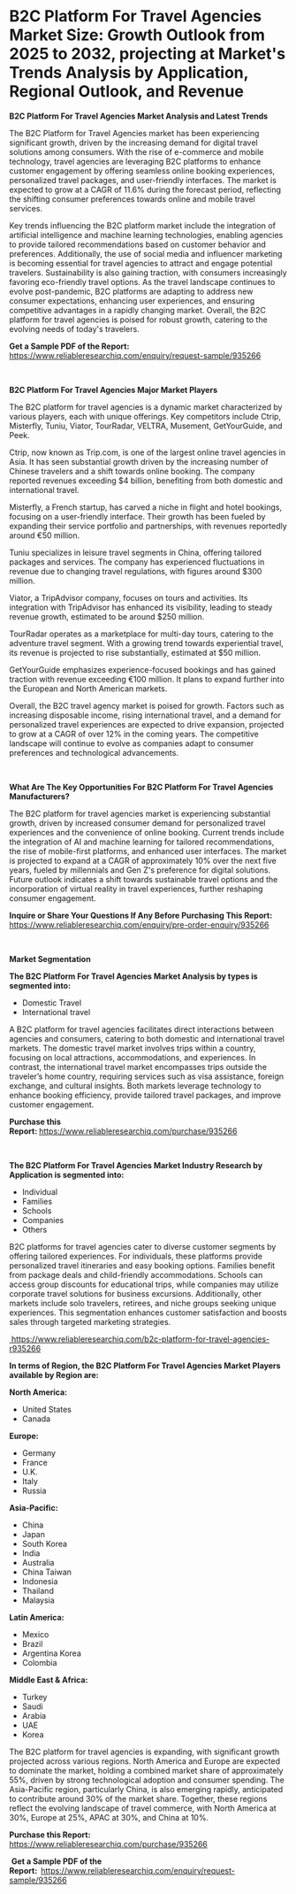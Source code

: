 <p><h1>B2C Platform For Travel Agencies Market Size: Growth Outlook from 2025 to 2032, projecting at Market's Trends Analysis by Application, Regional Outlook, and Revenue</h1></p><p><strong>B2C Platform For Travel Agencies Market Analysis and Latest Trends</strong></p>
<p><p>The B2C Platform for Travel Agencies market has been experiencing significant growth, driven by the increasing demand for digital travel solutions among consumers. With the rise of e-commerce and mobile technology, travel agencies are leveraging B2C platforms to enhance customer engagement by offering seamless online booking experiences, personalized travel packages, and user-friendly interfaces. The market is expected to grow at a CAGR of 11.6% during the forecast period, reflecting the shifting consumer preferences towards online and mobile travel services.</p><p>Key trends influencing the B2C platform market include the integration of artificial intelligence and machine learning technologies, enabling agencies to provide tailored recommendations based on customer behavior and preferences. Additionally, the use of social media and influencer marketing is becoming essential for travel agencies to attract and engage potential travelers. Sustainability is also gaining traction, with consumers increasingly favoring eco-friendly travel options. As the travel landscape continues to evolve post-pandemic, B2C platforms are adapting to address new consumer expectations, enhancing user experiences, and ensuring competitive advantages in a rapidly changing market. Overall, the B2C platform for travel agencies is poised for robust growth, catering to the evolving needs of today's travelers.</p></p>
<p><strong>Get a Sample PDF of the Report:&nbsp;</strong> <a href="https://www.reliableresearchiq.com/enquiry/request-sample/935266?utm_campaign=1119&utm_medium=2&utm_source=Github&utm_content=ia&utm_term=18042025&utm_id=b2c-platform-for-travel-agencies">https://www.reliableresearchiq.com/enquiry/request-sample/935266</a></p>
<p>&nbsp;</p>
<p><strong>B2C Platform For Travel Agencies Major Market Players</strong></p>
<p><p>The B2C platform for travel agencies is a dynamic market characterized by various players, each with unique offerings. Key competitors include Ctrip, Misterfly, Tuniu, Viator, TourRadar, VELTRA, Musement, GetYourGuide, and Peek.</p><p>Ctrip, now known as Trip.com, is one of the largest online travel agencies in Asia. It has seen substantial growth driven by the increasing number of Chinese travelers and a shift towards online booking. The company reported revenues exceeding $4 billion, benefiting from both domestic and international travel.</p><p>Misterfly, a French startup, has carved a niche in flight and hotel bookings, focusing on a user-friendly interface. Their growth has been fueled by expanding their service portfolio and partnerships, with revenues reportedly around €50 million. </p><p>Tuniu specializes in leisure travel segments in China, offering tailored packages and services. The company has experienced fluctuations in revenue due to changing travel regulations, with figures around $300 million. </p><p>Viator, a TripAdvisor company, focuses on tours and activities. Its integration with TripAdvisor has enhanced its visibility, leading to steady revenue growth, estimated to be around $250 million. </p><p>TourRadar operates as a marketplace for multi-day tours, catering to the adventure travel segment. With a growing trend towards experiential travel, its revenue is projected to rise substantially, estimated at $50 million.</p><p>GetYourGuide emphasizes experience-focused bookings and has gained traction with revenue exceeding €100 million. It plans to expand further into the European and North American markets. </p><p>Overall, the B2C travel agency market is poised for growth. Factors such as increasing disposable income, rising international travel, and a demand for personalized travel experiences are expected to drive expansion, projected to grow at a CAGR of over 12% in the coming years. The competitive landscape will continue to evolve as companies adapt to consumer preferences and technological advancements.</p></p>
<p>&nbsp;</p>
<p><strong>What Are The Key Opportunities For B2C Platform For Travel Agencies Manufacturers?</strong></p>
<p><p>The B2C platform for travel agencies market is experiencing substantial growth, driven by increased consumer demand for personalized travel experiences and the convenience of online booking. Current trends include the integration of AI and machine learning for tailored recommendations, the rise of mobile-first platforms, and enhanced user interfaces. The market is projected to expand at a CAGR of approximately 10% over the next five years, fueled by millennials and Gen Z's preference for digital solutions. Future outlook indicates a shift towards sustainable travel options and the incorporation of virtual reality in travel experiences, further reshaping consumer engagement.</p></p>
<p><strong>Inquire or Share Your Questions If Any Before Purchasing This Report:</strong> <a href="https://www.reliableresearchiq.com/enquiry/pre-order-enquiry/935266?utm_campaign=1119&utm_medium=2&utm_source=Github&utm_content=ia&utm_term=18042025&utm_id=b2c-platform-for-travel-agencies">https://www.reliableresearchiq.com/enquiry/pre-order-enquiry/935266</a></p>
<p>&nbsp;</p>
<p><strong>Market Segmentation</strong></p>
<p><strong>The B2C Platform For Travel Agencies Market Analysis by types is segmented into:</strong></p>
<p><ul><li>Domestic Travel</li><li>International travel</li></ul></p>
<p><p>A B2C platform for travel agencies facilitates direct interactions between agencies and consumers, catering to both domestic and international travel markets. The domestic travel market involves trips within a country, focusing on local attractions, accommodations, and experiences. In contrast, the international travel market encompasses trips outside the traveler’s home country, requiring services such as visa assistance, foreign exchange, and cultural insights. Both markets leverage technology to enhance booking efficiency, provide tailored travel packages, and improve customer engagement.</p></p>
<p><strong>Purchase this Report:&nbsp;</strong><a href="https://www.reliableresearchiq.com/purchase/935266?utm_campaign=1119&utm_medium=2&utm_source=Github&utm_content=ia&utm_term=18042025&utm_id=b2c-platform-for-travel-agencies">https://www.reliableresearchiq.com/purchase/935266</a></p>
<p>&nbsp;</p>
<p><strong>The B2C Platform For Travel Agencies Market Industry Research by Application is segmented into:</strong></p>
<p><ul><li>Individual</li><li>Families</li><li>Schools</li><li>Companies</li><li>Others</li></ul></p>
<p><p>B2C platforms for travel agencies cater to diverse customer segments by offering tailored experiences. For individuals, these platforms provide personalized travel itineraries and easy booking options. Families benefit from package deals and child-friendly accommodations. Schools can access group discounts for educational trips, while companies may utilize corporate travel solutions for business excursions. Additionally, other markets include solo travelers, retirees, and niche groups seeking unique experiences. This segmentation enhances customer satisfaction and boosts sales through targeted marketing strategies.</p></p>
<p><a href="https://www.reliableresearchiq.com/b2c-platform-for-travel-agencies-r935266?utm_campaign=1119&utm_medium=2&utm_source=Github&utm_content=ia&utm_term=18042025&utm_id=b2c-platform-for-travel-agencies">&nbsp;https://www.reliableresearchiq.com/b2c-platform-for-travel-agencies-r935266</a></p>
<p><strong>In terms of Region, the B2C Platform For Travel Agencies Market Players available by Region are:</strong></p>
<p>
    <p> <strong> North America: </strong>
        <ul>
            <li>United States</li>
            <li>Canada</li>
        </ul>
        </p> 
    <p> <strong> Europe: </strong>
        <ul>
            <li>Germany</li>
            <li>France</li>
            <li>U.K.</li>
            <li>Italy</li>
            <li>Russia</li>
        </ul>
        </p> 
    <p> <strong> Asia-Pacific: </strong>
        <ul>
            <li>China</li>
            <li>Japan</li>
            <li>South Korea</li>
            <li>India</li>
            <li>Australia</li>
            <li>China Taiwan</li>
            <li>Indonesia</li>
            <li>Thailand</li>
            <li>Malaysia</li>
        </ul>
        </p> 
    <p> <strong> Latin America: </strong>
        <ul>
            <li>Mexico</li>
            <li>Brazil</li>
            <li>Argentina Korea</li>
            <li>Colombia</li>
        </ul>
        </p> 
    <p> <strong> Middle East & Africa: </strong>
        <ul>
            <li>Turkey</li>
            <li>Saudi</li>
            <li>Arabia</li>
            <li>UAE</li>
            <li>Korea</li>
        </ul>
    </p>
    </p>
<p><p>The B2C platform for travel agencies is expanding, with significant growth projected across various regions. North America and Europe are expected to dominate the market, holding a combined market share of approximately 55%, driven by strong technological adoption and consumer spending. The Asia-Pacific region, particularly China, is also emerging rapidly, anticipated to contribute around 30% of the market share. Together, these regions reflect the evolving landscape of travel commerce, with North America at 30%, Europe at 25%, APAC at 30%, and China at 10%.</p></p>
<p><strong>Purchase this Report: </strong><a href="https://www.reliableresearchiq.com/purchase/935266?utm_campaign=1119&utm_medium=2&utm_source=Github&utm_content=ia&utm_term=18042025&utm_id=b2c-platform-for-travel-agencies">https://www.reliableresearchiq.com/purchase/935266</a></p>
<p>&nbsp;<strong>Get a Sample PDF of the Report:&nbsp;&nbsp;</strong><a href="https://www.reliableresearchiq.com/enquiry/request-sample/935266?utm_campaign=1119&utm_medium=2&utm_source=Github&utm_content=ia&utm_term=18042025&utm_id=b2c-platform-for-travel-agencies">https://www.reliableresearchiq.com/enquiry/request-sample/935266</a></p>
<p><strong></strong></p>
<p><p></p><p></p><p></p></p>